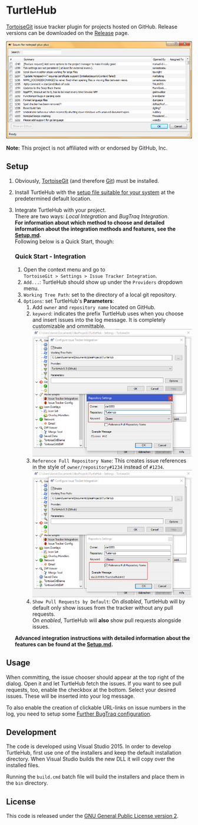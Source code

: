 # TurtleHub
[TortoiseGit](https://tortoisegit.org/) issue tracker plugin for projects hosted on GitHub. Release versions can be 
downloaded on the [Release](../../releases) page.

![TH-issue-overview](/docs/img/TH-issue-overview.png  "Example of TurtleHub's issue picker.")

**Note:** This project is not affiliated with or endorsed by GitHub, Inc.

## Setup
1. Obviously, [TortoiseGit](https://tortoisegit.org/) (and therefore [Git](https://git-scm.com)) must be installed. 
1. Install TurtleHub with the [setup file suitable for your system](../../releases) at the predetermined default 
location.
1. Integrate TurtleHub with your project.  
There are two ways: *Local Integration* and *BugTraq Integration*.  
**For information about which method to choose and detailed information about the integration methods and features, see 
the [Setup.md](/docs/Setup.md).**  
Following below is a Quick Start, though:  
    ### Quick Start - Integration
    1. Open the context menu and go to  
    `TortoiseGit > Settings > Issue Tracker Integration`.
    1. `Add...`: TurtleHub should show up under the `Providers` dropdown menu.
    1. `Working Tree Path`: set to the directory of a local git repository.
    1. `Options`: set TurtleHub's **Parameters**:
        1. Add `owner` and `repository name` located on GitHub. 
        1. `keyword`: indicates the prefix TurtleHub uses when you choose and insert issues into the log message. 
        It is completely customizable and ommittable.  
            ![TH-options](/docs/img/TH-options.png "Options Dialog")
        1. `Reference Full Repository Name`: This creates issue references in the style of `owner/repository#1234` 
        instead of `#1234`.  
            ![TH-options-external-repo](/docs/img/TH-options-external-repo.png "Referencing whole Repository")
        1. `Show Pull Requests by Default`: On *disabled*, TurtleHub will by default only show issues from the 
        tracker without any pull requests.  
        On *enabled*, TurtleHub will **also** show pull requests alongside issues.

    **Advanced integration instructions with detailed information about the features can be found at the 
    [Setup.md](/docs/Setup.md).**

## Usage
When committing, the issue chooser should appear at the top right of the dialog. Open it and let TurtleHub fetch the 
issues. If you want to see pull requests, too, enable the checkbox at the bottom.
Select your desired issues. These will be inserted into your log message.  

To also enable the creation of clickable URL-links on issue numbers in the log, you need to setup some 
[Further BugTraq configuration](/docs/Setup.md#further-bugtraq-configuration).

## Development
The code is developed using Visual Studio 2015. In order to develop TurtleHub, first use one of the installers and 
keep the default installation directory. When Visual Studio builds the new DLL it will copy over the installed files.

Running the `build.cmd` batch file will build the installers and place them in the `bin` directory.

## License
This code is released under the [GNU General Public License version 2](http://www.gnu.org/licenses/gpl-2.0.txt).
